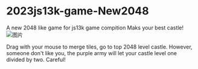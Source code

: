 # 2023js13k-game-New2048
A new 2048 like game for js13k game compition
Maks your best castle!
![图片](https://github.com/skyatmoon/2023js13k-game-New2048/assets/53244544/65e19e88-f519-4d4a-9267-baec9002d5c0)

Drag with your mouse to merge tiles, go to top 2048 level castle.
However, someone don't like you, the purple army will let your castle level one divided by two. Careful!
